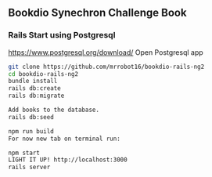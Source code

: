 ## Bookdio Synechron Challenge Book

### Rails Start using Postgresql
https://www.postgresql.org/download/
Open Postgresql app
```bash
git clone https://github.com/mrrobot16/bookdio-rails-ng2
cd bookdio-rails-ng2
bundle install
rails db:create
rails db:migrate

Add books to the database.
rails db:seed

npm run build
For now new tab on terminal run:

npm start
LIGHT IT UP! http://localhost:3000
rails server
```
